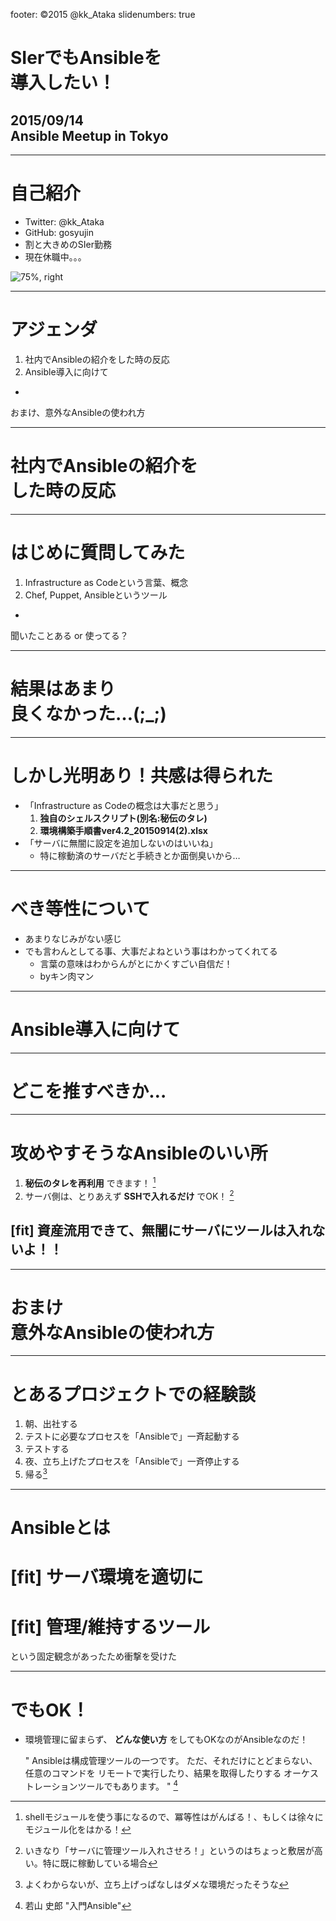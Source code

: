 footer: ©2015 @kk_Ataka
slidenumbers: true

# SIerでもAnsibleを<br />導入したい！

## 2015/09/14<br />Ansible Meetup in Tokyo

---

# 自己紹介

- Twitter: @kk_Ataka 
- GitHub:  gosyujin
- 割と大きめのSIer勤務
- 現在休職中。。。

![75%, right](https://pbs.twimg.com/profile_images/2222065431/image.png)

---

# アジェンダ

1. 社内でAnsibleの紹介をした時の反応
2. Ansible導入に向けて

-

おまけ、意外なAnsibleの使われ方

---

# 社内でAnsibleの紹介を<br />した時の反応

---

# はじめに質問してみた

1. Infrastructure as Codeという言葉、概念
1. Chef, Puppet, Ansibleというツール

-

聞いたことある or 使ってる？

---

# 結果はあまり<br />良くなかった…(;_;)

---

# しかし光明あり！共感は得られた

- 「Infrastructure as Codeの概念は大事だと思う」
    1. **独自のシェルスクリプト(別名:秘伝のタレ)**
    1. **環境構築手順書ver4.2_20150914(2).xlsx**
- 「サーバに無闇に設定を追加しないのはいいね」
    - 特に稼動済のサーバだと手続きとか面倒臭いから…

---

# べき等性について

- あまりなじみがない感じ
- でも言わんとしてる事、大事だよねという事はわかってくれてる
    - 言葉の意味はわからんがとにかくすごい自信だ！
    - byキン肉マン

---

# Ansible導入に向けて

---

# どこを推すべきか…

---

# 攻めやすそうなAnsibleのいい所

1. **秘伝のタレを再利用** できます！ [^*1]
2. サーバ側は、とりあえず **SSHで入れるだけ** でOK！ [^*2]

## [fit] **資産流用できて、無闇にサーバにツールは入れないよ！！**

[^*1]: shellモジュールを使う事になるので、冪等性はがんばる！、もしくは徐々にモジュール化をはかる！

[^*2]: いきなり「サーバに管理ツール入れさせろ！」というのはちょっと敷居が高い。特に既に稼動している場合

---

# おまけ<br />意外なAnsibleの使われ方

---

# とあるプロジェクトでの経験談

1. 朝、出社する
1. テストに必要なプロセスを「Ansibleで」一斉起動する
1. テストする
1. 夜、立ち上げたプロセスを「Ansibleで」一斉停止する
1. 帰る[^*3]

[^*3]: よくわからないが、立ち上げっぱなしはダメな環境だったそうな

---

# Ansibleとは

# [fit] **サーバ環境を適切に**
# [fit] **管理/維持するツール**

という固定観念があったため衝撃を受けた

---

# でもOK！

- 環境管理に留まらず、 **どんな使い方** をしてもOKなのがAnsibleなのだ！

    " Ansibleは構成管理ツールの一つです。
    ただ、それだけにとどまらない、任意のコマンドを
    リモートで実行したり、結果を取得したりする
    オーケストレーションツールでもあります。 " [^*4]

[^*4]: 若山 史郎 "入門Ansible"
